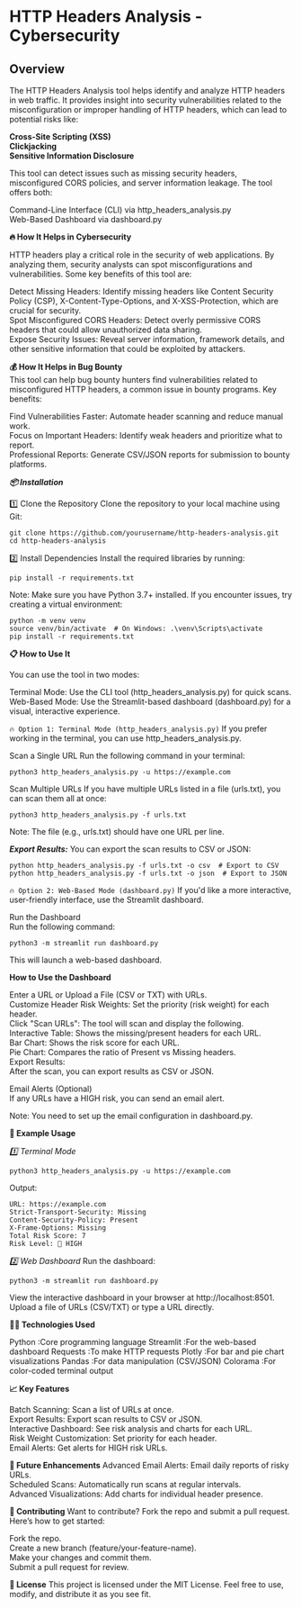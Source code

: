 # HTTP Headers Analysis - Cybersecurity

## Overview
The HTTP Headers Analysis tool helps identify and analyze HTTP headers in web traffic. It provides insight into security vulnerabilities related to the misconfiguration or improper handling of HTTP headers, which can lead to potential risks like:

**Cross-Site Scripting (XSS)** </br>
**Clickjacking**</br>
**Sensitive Information Disclosure**</br>

This tool can detect issues such as missing security headers, misconfigured CORS policies, and server information leakage. The tool offers both:</br>

Command-Line Interface (CLI) via http_headers_analysis.py</br>
Web-Based Dashboard via dashboard.py</br>

**🔥 How It Helps in Cybersecurity**</br>

HTTP headers play a critical role in the security of web applications. By analyzing them, security analysts can spot misconfigurations and vulnerabilities. Some key benefits of this tool are:</br>

Detect Missing Headers: Identify missing headers like Content Security Policy (CSP), X-Content-Type-Options, and X-XSS-Protection, which are crucial for security.</br>
Spot Misconfigured CORS Headers: Detect overly permissive CORS headers that could allow unauthorized data sharing.</br>
Expose Security Issues: Reveal server information, framework details, and other sensitive information that could be exploited by attackers.</br>

**💰 How It Helps in Bug Bounty**</br>
This tool can help bug bounty hunters find vulnerabilities related to misconfigured HTTP headers, a common issue in bounty programs. Key benefits:</br>

Find Vulnerabilities Faster: Automate header scanning and reduce manual work.</br>
Focus on Important Headers: Identify weak headers and prioritize what to report.</br>
Professional Reports: Generate CSV/JSON reports for submission to bounty platforms.</br>


***📦 Installation***

1️⃣ Clone the Repository
Clone the repository to your local machine using Git:

```
git clone https://github.com/yourusername/http-headers-analysis.git
cd http-headers-analysis
```
2️⃣ Install Dependencies
Install the required libraries by running:

```
pip install -r requirements.txt
```
Note: Make sure you have Python 3.7+ installed. If you encounter issues, try creating a virtual environment:

```
python -m venv venv
source venv/bin/activate  # On Windows: .\venv\Scripts\activate
pip install -r requirements.txt
```

**📋 How to Use It**

You can use the tool in two modes:

Terminal Mode: Use the CLI tool (http_headers_analysis.py) for quick scans.</br>
Web-Based Mode: Use the Streamlit-based dashboard (dashboard.py) for a visual, interactive experience.

`🔥 Option 1: Terminal Mode (http_headers_analysis.py)`
If you prefer working in the terminal, you can use http_headers_analysis.py.

Scan a Single URL
Run the following command in your terminal:

```
python3 http_headers_analysis.py -u https://example.com
```
Scan Multiple URLs
If you have multiple URLs listed in a file (urls.txt), you can scan them all at once:
```
python3 http_headers_analysis.py -f urls.txt
```
Note: The file (e.g., urls.txt) should have one URL per line.

***Export Results:***
You can export the scan results to CSV or JSON:

```
python http_headers_analysis.py -f urls.txt -o csv  # Export to CSV
python http_headers_analysis.py -f urls.txt -o json  # Export to JSON
```
`🔥 Option 2: Web-Based Mode (dashboard.py)`
If you'd like a more interactive, user-friendly interface, use the Streamlit dashboard.</br>

Run the Dashboard</br>
Run the following command:

```
python3 -m streamlit run dashboard.py
```
This will launch a web-based dashboard.

**How to Use the Dashboard**


Enter a URL or Upload a File (CSV or TXT) with URLs.</br>
Customize Header Risk Weights: Set the priority (risk weight) for each header.</br>
Click "Scan URLs": The tool will scan and display the following.</br>
Interactive Table: Shows the missing/present headers for each URL.</br>
Bar Chart: Shows the risk score for each URL.</br>
Pie Chart: Compares the ratio of Present vs Missing headers.</br>
Export Results:</br>
After the scan, you can export results as CSV or JSON.</br>

Email Alerts (Optional)</br>
If any URLs have a HIGH risk, you can send an email alert.</br>

Note: You need to set up the email configuration in dashboard.py.


**📘 Example Usage**

*1️⃣ Terminal Mode*

```
python3 http_headers_analysis.py -u https://example.com
```
Output:
```
URL: https://example.com
Strict-Transport-Security: Missing
Content-Security-Policy: Present
X-Frame-Options: Missing
Total Risk Score: 7
Risk Level: 🔴 HIGH
```

*2️⃣ Web Dashboard*
Run the dashboard:
```
python3 -m streamlit run dashboard.py
```

View the interactive dashboard in your browser at http://localhost:8501.</br>
Upload a file of URLs (CSV/TXT) or type a URL directly.


**🧑‍💻 Technologies Used**

Python	  :Core programming language
Streamlit	:For the web-based dashboard
Requests	:To make HTTP requests
Plotly	  :For bar and pie chart visualizations
Pandas	  :For data manipulation (CSV/JSON)
Colorama	:For color-coded terminal output

**📈 Key Features**

Batch Scanning: Scan a list of URLs at once.</br>
Export Results: Export scan results to CSV or JSON.</br>
Interactive Dashboard: See risk analysis and charts for each URL.</br>
Risk Weight Customization: Set priority for each header.</br>
Email Alerts: Get alerts for HIGH risk URLs.</br>

**🚀 Future Enhancements**
Advanced Email Alerts: Email daily reports of risky URLs.</br>
Scheduled Scans: Automatically run scans at regular intervals.</br>
Advanced Visualizations: Add charts for individual header presence.</br>

**🤝 Contributing**
Want to contribute? Fork the repo and submit a pull request.</br>
Here’s how to get started:</br>

Fork the repo.</br>
Create a new branch (feature/your-feature-name).</br>
Make your changes and commit them.</br>
Submit a pull request for review.</br>

**📜 License**
This project is licensed under the MIT License. Feel free to use, modify, and distribute it as you see fit.
